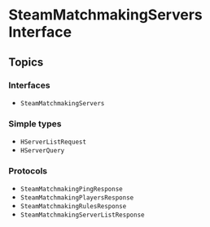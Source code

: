 # SteamMatchmakingServers Interface

## Topics

### Interfaces
- ``SteamMatchmakingServers``

### Simple types
- ``HServerListRequest``
- ``HServerQuery``

### Protocols
- ``SteamMatchmakingPingResponse``
- ``SteamMatchmakingPlayersResponse``
- ``SteamMatchmakingRulesResponse``
- ``SteamMatchmakingServerListResponse``
